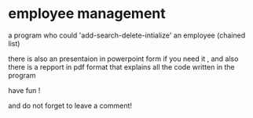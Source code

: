 # employee management
a program who could 'add-search-delete-intialize' an employee (chained list)
 
 there is also an presentaion in powerpoint form if you need it , and also there is a repport in pdf format that explains all the code written in the program 
 
 have fun !
 
 and do not forget to leave a comment! 
